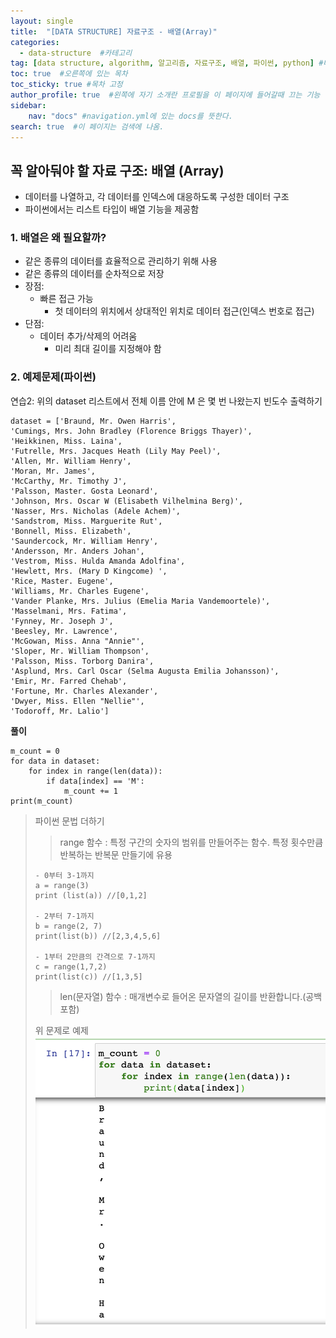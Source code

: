 ```yaml
---
layout: single
title:  "[DATA STRUCTURE] 자료구조 - 배열(Array)"
categories: 
  - data-structure  #카테고리
tag: [data structure, algorithm, 알고리즘, 자료구조, 배열, 파이썬, python] #태그
toc: true  #오른쪽에 있는 목차
toc_sticky: true #목차 고정
author_profile: true  #왼쪽에 자기 소개란 프로필을 이 페이지에 들어갈때 끄는 기능
sidebar:
    nav: "docs" #navigation.yml에 있는 docs를 뜻한다.
search: true  #이 페이지는 검색에 나옴.
---
```



## 꼭 알아둬야 할 자료 구조: 배열 (Array)
* 데이터를 나열하고, 각 데이터를 인덱스에 대응하도록 구성한 데이터 구조
* 파이썬에서는 리스트 타입이 배열 기능을 제공함

### 1. 배열은 왜 필요할까?
- 같은 종류의 데이터를 효율적으로 관리하기 위해 사용
- 같은 종류의 데이터를 순차적으로 저장
- 장점: 
  - 빠른 접근 가능
    - 첫 데이터의 위치에서 상대적인 위치로 데이터 접근(인덱스 번호로 접근)
- 단점: 
  - 데이터 추가/삭제의 어려움
    - 미리 최대 길이를 지정해야 함

### 2. 예제문제(파이썬)

연습2: 위의 dataset 리스트에서 전체 이름 안에 M 은 몇 번 나왔는지 빈도수 출력하기

```phython
dataset = ['Braund, Mr. Owen Harris',
'Cumings, Mrs. John Bradley (Florence Briggs Thayer)',
'Heikkinen, Miss. Laina',
'Futrelle, Mrs. Jacques Heath (Lily May Peel)',
'Allen, Mr. William Henry',
'Moran, Mr. James',
'McCarthy, Mr. Timothy J',
'Palsson, Master. Gosta Leonard',
'Johnson, Mrs. Oscar W (Elisabeth Vilhelmina Berg)',
'Nasser, Mrs. Nicholas (Adele Achem)',
'Sandstrom, Miss. Marguerite Rut',
'Bonnell, Miss. Elizabeth',
'Saundercock, Mr. William Henry',
'Andersson, Mr. Anders Johan',
'Vestrom, Miss. Hulda Amanda Adolfina',
'Hewlett, Mrs. (Mary D Kingcome) ',
'Rice, Master. Eugene',
'Williams, Mr. Charles Eugene',
'Vander Planke, Mrs. Julius (Emelia Maria Vandemoortele)',
'Masselmani, Mrs. Fatima',
'Fynney, Mr. Joseph J',
'Beesley, Mr. Lawrence',
'McGowan, Miss. Anna "Annie"',
'Sloper, Mr. William Thompson',
'Palsson, Miss. Torborg Danira',
'Asplund, Mrs. Carl Oscar (Selma Augusta Emilia Johansson)',
'Emir, Mr. Farred Chehab',
'Fortune, Mr. Charles Alexander',
'Dwyer, Miss. Ellen "Nellie"',
'Todoroff, Mr. Lalio']
```

**풀이**
```phython
m_count = 0
for data in dataset:
    for index in range(len(data)):
        if data[index] == 'M':
            m_count += 1
print(m_count)
```

> 파이썬 문법 더하기
> > range 함수 : 특정 구간의 숫자의 범위를 만들어주는 함수. 특정 횟수만큼 반복하는 반복문 만들기에 유용
> ```phyton
> - 0부터 3-1까지
> a = range(3)
> print (list(a)) //[0,1,2]
> 
> - 2부터 7-1까지
> b = range(2, 7)
> print(list(b)) //[2,3,4,5,6]
> 
> - 1부터 2만큼의 간격으로 7-1까지
> c = range(1,7,2) 
> print(list(c)) //[1,3,5]
> ```
> > len(문자열) 함수 : 매개변수로 들어온 문자열의 길이를 반환합니다.(공백포함)
>
> 위 문제로 예제
> ![](/assets/images/2023-01-04/len.png)
